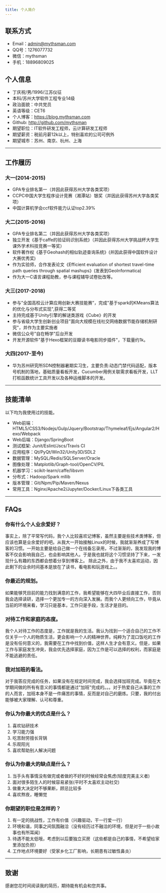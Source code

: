 ```yaml
---
title: 个人简介
---
```

## 联系方式

- Email：admin@mythsman.com
- QQ号：1276077732
- 微信：mythsman
- 手机：18896809025

## 个人信息

 - 丁庆祝/男/1996/江苏仪征
 - 本科/苏州大学软件工程专业14级
 - 政治面貌：中共党员
 - 英语等级：CET6
 - 个人博客：https://blog.mythsman.com
 - Github: http://github.com/mythsman
 - 期望职位：IT软件研发工程师，云计算研发工程师
 - 期望薪资：税前月薪12k以上，特别喜欢的公司可例外
 - 期望城市：苏州、南京、杭州、上海
---

## 工作履历

### 大一(2014-2015)
- GPA专业排名第一（并因此获得苏州大学各类奖项）
- CCPC中国大学生程序设计竞赛（湘潭站）银奖（并因此获得苏州大学各类奖项）
- 中国计算机学会ccf软件能力认证top2.39%

### 大二(2015-2016)
- GPA专业排名第二（并因此获得苏州大学各类奖项）
- 独立开发《基于caffe的验证码识别系统》（并因此获得苏州大学挑战杯大学生课外学术科技竞赛一等奖）
- 软件著作权《基于Geohash的相似轨迹查询系统》(并因此获得中国软件设计大赛优秀奖)
- 作为实验师，合作发表论文《Efficient evaluation of shortest travel-time path queries through spatial mashups》(发表到GeoInformatica)
- 作为大一C语言课程助教，参与课程辅导试卷批改等。

### 大三(2017-2018)
- 参与”全国高校云计算应用创新大赛技能赛”，完成"基于spark的KMeans算法的优化与分布式实现",获得二等奖
- 主持完成基于Unity引擎的解谜类游戏《Cube》的开发
- 参与省级大学生创新创业项目"面向大规模在线社交网络数据节能存储机制研究"，并作为主要实施者
- 微信公众号"自在畅学"后台开发
- 开发开源软件"基于Hexo框架的豆瓣读书电影同步插件"，下载量约1k。

### 大四(2017-至今)
- 华为苏州研究所SDN控制器暑期实习生，主要负责:动态门禁代码适配，版本号机制的落地，基础质量看板开发，Cucumber用例关联需求看板开发，LLT打桩函数统计工具开发以及各种运维脚本的开发。

---

## 技能清单
以下均为我使用过的技能。

- Web前端：HTML5/CSS3/Nodejs/Gulp/Jquery/Bootstrap/Thymeleaf/Ejs/Angular2/Hexo/Webpack
- Web后端：Django/SpringBoot
- 测试框架: Junit/Eslint/Jscs/Travis CI
- 应用程序：Qt/PyQt/Win32/Unity3D/SDL2
- 数据管理：MySQL/Redis/SQLServer/Oracle
- 图像处理：Matplotlib/Graph-tool/OpenCV/PIL
- 机器学习：scikit-learn/caffe/libsvm
- 分布式：Hadoop/Spark mllib
- 版本管理：Git/Npm/Pip/Maven/Nexus
- 常用工具：Nginx/Apache2/Jupyter/Docker/Linux下各类工具
---

## FAQs

### 你有什么个人业余爱好？
事实上，除了平常写代码，我个人比较喜欢记博客，虽然主要是些技术类博客，但应该也算是业余爱好的吧。从我大一开始接触Linux的时候，我就渐渐养成了写博客的习惯。一开始主要是给自己做一个在线备忘录用，不过渐渐的，我发现我的博客不仅会影响我自己，也会影响其他人。于是我也就将这个习惯坚持了下来，一发现什么有趣的东西都会想着分享到博客上。
除此之外，由于我不太喜欢运动，因此剩下的业余时间基本是放在了读书，看电影和玩游戏上。。

### 你最近的规划。
如果能够凭目前的能力找到满意的工作，我希望能够在大四毕业后直接工作，否则我会选择读研，选择一个更加专一的方向深入发展。而我个人更倾向工作，毕竟从当前的环境来看，学习只是基本，工作只是手段，生活才是目的。

### 对待工作和家庭的态度。
我个人对待工作的态度是，工作就是我的生活。我认为找到一个适合自己的工作不仅关乎一个人的物质生活，更会影响一个人的精神世界。纯粹为了混口饭吃的工作是没有任何意义的，我需要在工作中找到价值，这样人生才会有意义。但是，如果工作与家庭发生冲突，我会优先选择家庭，因为工作是可以选择的权利，而家庭是不能逃避的责任。

### 我对加班的看法。
对于我答应完成的任务，如果没有在规定时间完成，我会选择加班完成。毕竟在大学期间做的所有有意义的事情都是通过"加班"完成的。。。对于热爱自己从事的工作的人而言，加班本身不是一件痛苦的事情，反而是对自己的磨炼。只要，我的付出能够被大家理解、认可和尊重。

### 你认为你最大的优点是什么？
1. 喜欢钻研技术
2. 学习能力强
3. 吃苦耐劳擅长背锅
4. 乐观阳光
5. 喜欢帮助别人解决问题

### 你认为你最大的缺点是什么？
1. 当手头有事情没有做完或者做的不好的时候经常会焦虑(轻度完美主义者)
2. 面对很多陌生人的时候容易紧张(平时不太喜欢主动社交)
3. 做重大决定时不够果断，顾忌比较多
4. 喜欢熬夜，睡懒觉

### 你期望的职位是怎样的？
1. 有一定的挑战性，工作有价值（兴趣驱动，干一行爱一行）
2. 环境和谐，同事之间氛围融洽（没有经历过不融洽的环境，但是对于一些小故事也有所耳闻）
3. 待遇不能太低哦，考虑到以后要独立买房（这些都是自己的事情，不希望给家里添加负担）
4. 工作地点环境要好（受家乡化工厂影响，长期患有过敏性鼻炎）

---

## 致谢
感谢您花时间阅读我的简历，期待能有机会和您共事。

